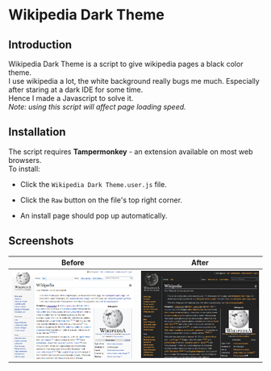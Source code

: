# Wikipedia Dark Theme

## Introduction

Wikipedia Dark Theme is a script to give wikipedia pages a black color theme.  
I use wikipedia a lot, the white background really bugs me much. Especially after staring at a dark IDE for some time.  
Hence I made a Javascript to solve it.  
_Note: using this script will affect page loading speed._

## Installation

The script requires **Tampermonkey** - an extension available on most web browsers.  
To install:

* Click the `Wikipedia Dark Theme.user.js` file.

* Click the `Raw` button on the file's top right corner.

* An install page should pop up automatically.

## Screenshots

**Before** | **After**
--- | ---
![A wikipedia page](/screenshots/sample.png) | ![A wikipedia page](/screenshots/version_0.83.png)

